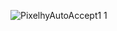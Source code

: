 ![PixelhyAutoAccept1 1](https://user-images.githubusercontent.com/16266207/149386421-1e4f5770-1827-43d6-bc59-179ca08bdeb1.PNG)
